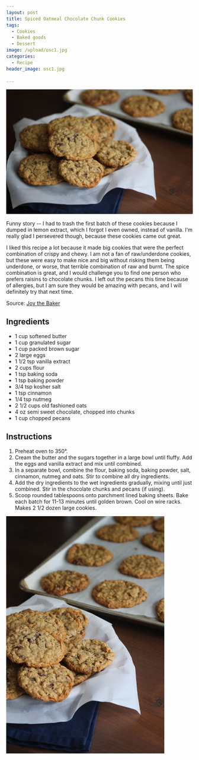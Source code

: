 ```yaml
---
layout: post
title: Spiced Oatmeal Chocolate Chunk Cookies
tags:
  - Cookies
  - Baked goods
  - Dessert
image: /upload/osc1.jpg
categories:
  - Recipe
header_image: osc1.jpg

---
```


![Image of Spiced Oatmeal Chocolate Chunk Cookies.](/upload/osc1.jpg)

Funny story -- I had to trash the first batch of these cookies because I dumped in lemon extract, which I forgot I even owned, instead of vanilla. I'm really glad I persevered though, because these cookies came out great.  
  
I liked this recipe a lot because it made big cookies that were the perfect combination of crispy and chewy. I am not a fan of raw/underdone cookies, but these were easy to make nice and big without risking them being underdone, or worse, that terrible combination of raw and burnt. The spice combination is great, and I would challenge you to find one person who prefers raisins to chocolate chunks. I left out the pecans this time because of allergies, but I am sure they would be amazing with pecans, and I will definitely try that next time.  
  

Source: [Joy the Baker](http://joythebaker.com/2010/04/oatmeal-pecan-chocolate-chip-cookies/)

## Ingredients

- 1 cup softened butter
- 1 cup granulated sugar
- 1 cup packed brown sugar
- 2 large eggs
- 1 1/2 tsp vanilla extract
- 2 cups flour
- 1 tsp baking soda
- 1 tsp baking powder
- 3/4 tsp kosher salt
- 1 tsp cinnamon
- 1/4 tsp nutmeg
- 2 1/2 cups old fashioned oats
- 4 oz semi sweet chocolate, chopped into chunks
- 1 cup chopped pecans

## Instructions

1. Preheat oven to 350°.
1. Cream the butter and the sugars together in a large bowl until fluffy. Add the eggs and vanilla extract and mix until combined.
1. In a separate bowl, combine the flour, baking soda, baking powder, salt, cinnamon, nutmeg and oats. Stir to combine all dry ingredients. 
1. Add the dry ingredients to the wet ingredients gradually, mixing until just combined. Stir in the chocolate chunks and pecans (if using).
1. Scoop rounded tablespoons onto parchment lined baking sheets. Bake each batch for 11-13 minutes until golden brown. Cool on wire racks. Makes 2 1/2 dozen large cookies.





![Image of Spiced Oatmeal Chocolate Chunk Cookies.](/upload/osc2.jpg)